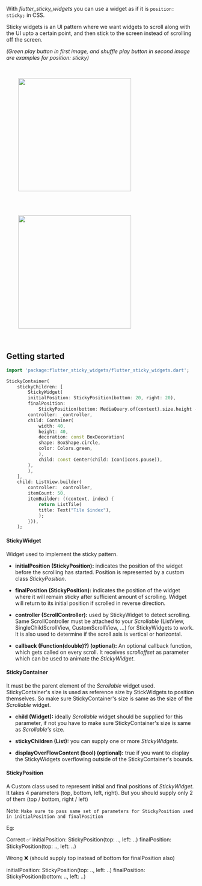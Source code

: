 <!-- 
This README describes the package. If you publish this package to pub.dev,
this README's contents appear on the landing page for your package.

For information about how to write a good package README, see the guide for
[writing package pages](https://dart.dev/guides/libraries/writing-package-pages). 

For general information about developing packages, see the Dart guide for
[creating packages](https://dart.dev/guides/libraries/create-library-packages)
and the Flutter guide for
[developing packages and plugins](https://flutter.dev/developing-packages). 
-->

With *flutter_sticky_widgets* you can use a widget as if it is `position: sticky;` in CSS. 

Sticky widgets is an UI pattern where we want widgets to scroll along with the UI upto a certain point, and then stick to the screen instead of scrolling off the screen.

_(Green play button in first image, and shuffle play button in second image are examples for position: sticky)_

<div style="display:flex; flex-wrap: wrap;">
        <img style="width:300px; padding: 2rem" src="https://user-images.githubusercontent.com/51091231/199050896-614a10e2-b8df-4a3a-9399-9a7de15d191d.gif"> 
        &nbsp; &nbsp; 
        <img style="width:300px; padding: 2rem" src="https://user-images.githubusercontent.com/51091231/199035763-5f5ac3b8-19e6-46c2-84bd-eea1883dcda6.gif">
</div>

## Getting started

```dart
import 'package:flutter_sticky_widgets/flutter_sticky_widgets.dart';
```

```dart
StickyContainer(
    stickyChildren: [
        StickyWidget(
        initialPosition: StickyPosition(bottom: 20, right: 20),
        finalPosition:
            StickyPosition(bottom: MediaQuery.of(context).size.height - 80, right: 20),
        controller: _controller,
        child: Container(
            width: 40,
            height: 40,
            decoration: const BoxDecoration(
            shape: BoxShape.circle,
            color: Colors.green,
            ),
            child: const Center(child: Icon(Icons.pause)),
        ),
        ),
    ],
    child: ListView.builder(
        controller: _controller,
        itemCount: 50,
        itemBuilder: ((context, index) {
            return ListTile(
            title: Text("Tile $index"),
            );
        })),
    );
```

#### StickyWidget

Widget used to implement the sticky pattern. 

* __initialPosition (StickyPosition):__ indicates the position of the widget before the scrolling has started. Position is represented by a custom class *StickyPosition*. 

* __finalPosition (StickyPosition):__ indicates the position of the widget where it will remain sticky after sufficient amount of scrolling. Widget will return to its initial position if scrolled in reverse direction. 

* __controller (ScrollController):__ used by StickyWidget to detect scrolling. Same ScrollController must be attached to your *Scrollable* (ListView, SingleChildScrollView, CustomScrollView, ...) for StickyWidgets to work. It is also used to determine if the scroll axis is vertical or horizontal. 

* __callback (Function(double)?) (optional):__ An optional callback function, which gets called on every scroll. It receives *scrolloffset* as parameter which can be used to animate the *StickyWidget*. 

#### StickyContainer

It must be the parent element of the *Scrollable* widget used. StickyContainer's size is used as reference size by StickWidgets to position themselves. So make sure StickyContainer's size is same as the size of the *Scrollable* widget. 

* __child (Widget):__ ideally *Scrollable* widget should be supplied for this parameter, if not you have to make sure StickyContainer's size is same as *Scrollable's* size.

* __stickyChildren (List<StickyWidget>):__ you can supply one or more *StickyWidgets*.

* __displayOverFlowContent (bool) (optional):__ true if you want to display the StickyWidgets overflowing outside of the StickyContainer's bounds. 
 
#### StickyPosition

A Custom class used to represent initial and final positions of *StickyWidget*. It takes 4 parameters (top, bottom, left, right). But you should supply only 2 of them (top / bottom, right / left)

Note: `Make sure to pass same set of parameters for StickyPosition used in initialPosition and finalPosition`

Eg: 

Correct ✅
initialPosition: StickyPosition(top: .., left: ..) 
finalPosition: StickyPosition(top: .., left: ..) 

Wrong ❌ (should supply top instead of bottom for finalPosition also)

initialPosition: StickyPosition(top: .., left: ..) 
finalPosition: StickyPosition(bottom: .., left: ..) 

